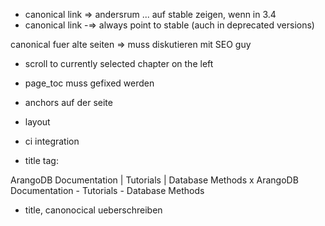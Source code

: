 - canonical link => andersrum ... auf stable zeigen, wenn in 3.4
- canonical link -=> always point to stable (auch in deprecated versions)

canonical fuer alte seiten => muss diskutieren mit SEO guy

- scroll to currently selected chapter on the left

- page_toc muss gefixed werden

- anchors auf der seite

- layout

- ci integration


- title tag:

ArangoDB Documentation | Tutorials | Database Methods   x
ArangoDB Documentation - Tutorials - Database Methods

- title, canonocical ueberschreiben